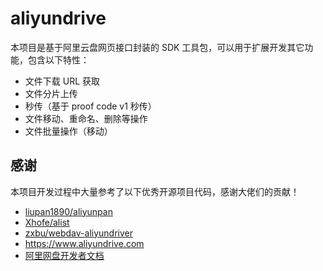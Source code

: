 # aliyundrive

本项目是基于阿里云盘网页接口封装的 SDK 工具包，可以用于扩展开发其它功能，包含以下特性：

- 文件下载 URL 获取
- 文件分片上传
- 秒传（基于 proof code v1 秒传）
- 文件移动、重命名、删除等操作
- 文件批量操作（移动）

## 感谢

本项目开发过程中大量参考了以下优秀开源项目代码，感谢大佬们的贡献！

- [liupan1890/aliyunpan](https://github.com/liupan1890/aliyunpan)
- [Xhofe/alist](https://github.com/Xhofe/alist)
- [zxbu/webdav-aliyundriver](https://github.com/zxbu/webdav-aliyundriver)
- https://www.aliyundrive.com
- [阿里网盘开发者文档](https://help.aliyun.com/document_detail/175888.html)
